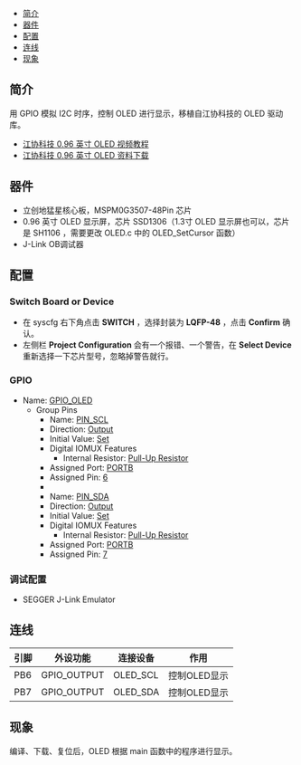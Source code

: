 * [简介](#简介)
* [器件](#器件)
* [配置](#配置)
* [连线](#连线)
* [现象](#现象)

## 简介
用 GPIO 模拟 I2C 时序，控制 OLED 进行显示，移植自江协科技的 OLED 驱动库。
- [江协科技 0.96 英寸 OLED 视频教程](https://www.bilibili.com/video/BV1EN41177Pc)
- [江协科技 0.96 英寸 OLED 资料下载](https://jiangxiekeji.com/download.html)

## 器件
- 立创地猛星核心板，MSPM0G3507-48Pin 芯片
- 0.96 英寸 OLED 显示屏，芯片 SSD1306（1.3寸 OLED 显示屏也可以，芯片是 SH1106 ，需要更改 OLED.c 中的 OLED_SetCursor 函数）
- J-Link OB调试器

## 配置
### Switch Board or Device
- 在 syscfg 右下角点击 **SWITCH** ，选择封装为 **LQFP-48** ，点击 **Confirm** 确认。
- 左侧栏 **Project Configuration** 会有一个报错、一个警告，在 **Select Device** 重新选择一下芯片型号，忽略掉警告就行。
### GPIO
* Name: <u>GPIO_OLED</u>
  - Group Pins
    * Name: <u>PIN_SCL</u>
    * Direction: <u>Output</u>
    * Initial Value: <u>Set</u>
    - Digital IOMUX Features
      * Internal Resistor: <u>Pull-Up Resistor</u>
    * Assigned Port: <u>PORTB</u>
    * Assigned Pin: <u>6</u>
    * 
    * Name: <u>PIN_SDA</u>
    * Direction: <u>Output</u>
    * Initial Value: <u>Set</u>
    - Digital IOMUX Features
      * Internal Resistor: <u>Pull-Up Resistor</u>
    * Assigned Port: <u>PORTB</u>
    * Assigned Pin: <u>7</u>
### 调试配置
- SEGGER J-Link Emulator

## 连线

| 引脚 | 外设功能 | 连接设备 | 作用 |
| ---- | --- | --- | --- |
| PB6  | GPIO_OUTPUT | OLED_SCL | 控制OLED显示 |
| PB7  | GPIO_OUTPUT | OLED_SDA | 控制OLED显示 |

## 现象
编译、下载、复位后，OLED 根据 main 函数中的程序进行显示。